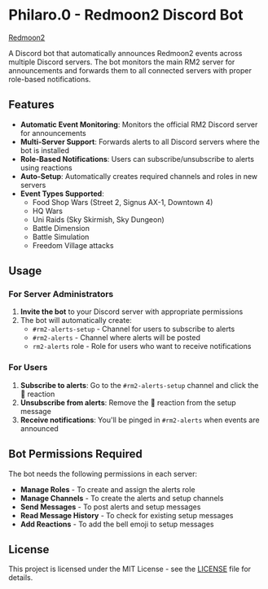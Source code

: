 # Philaro.0 - Redmoon2 Discord Bot

[Redmoon2](https://redmoon2.com)

A Discord bot that automatically announces Redmoon2 events across multiple Discord servers. The bot monitors the main RM2 server for announcements and forwards them to all connected servers with proper role-based notifications.

## Features

- **Automatic Event Monitoring**: Monitors the official RM2 Discord server for announcements
- **Multi-Server Support**: Forwards alerts to all Discord servers where the bot is installed
- **Role-Based Notifications**: Users can subscribe/unsubscribe to alerts using reactions
- **Auto-Setup**: Automatically creates required channels and roles in new servers
- **Event Types Supported**:
  - Food Shop Wars (Street 2, Signus AX-1, Downtown 4)
  - HQ Wars
  - Uni Raids (Sky Skirmish, Sky Dungeon)
  - Battle Dimension
  - Battle Simulation
  - Freedom Village attacks


## Usage

### For Server Administrators

1. **Invite the bot** to your Discord server with appropriate permissions
2. The bot will automatically create:
   - `#rm2-alerts-setup` - Channel for users to subscribe to alerts
   - `#rm2-alerts` - Channel where alerts will be posted
   - `rm2-alerts` role - Role for users who want to receive notifications

### For Users

1. **Subscribe to alerts**: Go to the `#rm2-alerts-setup` channel and click the 🔔 reaction
2. **Unsubscribe from alerts**: Remove the 🔔 reaction from the setup message
3. **Receive notifications**: You'll be pinged in `#rm2-alerts` when events are announced

## Bot Permissions Required

The bot needs the following permissions in each server:
- **Manage Roles** - To create and assign the alerts role
- **Manage Channels** - To create the alerts and setup channels
- **Send Messages** - To post alerts and setup messages
- **Read Message History** - To check for existing setup messages
- **Add Reactions** - To add the bell emoji to setup messages



## License

This project is licensed under the MIT License - see the [LICENSE](LICENSE) file for details.
